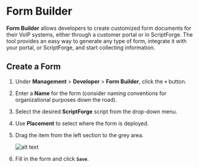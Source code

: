# Form Builder

**Form Builder** allows developers to create customized form documents for their VoIP systems, either through a customer portal or in ScriptForge. The tool provides an easy way to generate any type of form, integrate it with your portal, or ScriptForge, and start collecting information. 

## Create a Form
1. Under **Management** > **Developer** > **Form Builder**, click the **`+`** button.
4. Enter a **Name** for the form (consider naming conventions for organizational purposes down the road).
5. Select the desired **ScriptForge** script from the drop-down menu.
6. Use **Placement** to select where the form is deployed.
7. Drag the item from the left section to the grey area.

    ![alt text][edit-formbuilder]

8. Fill in the form and click **`Save`**.

[edit-formbuilder]: developers/img/edit-formbuilder.png "New Form"

